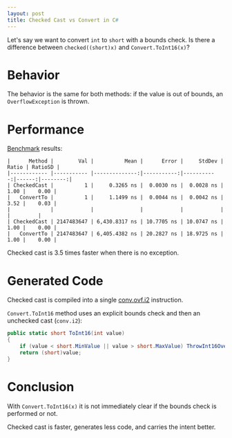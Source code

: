 ```yaml
---
layout: post
title: Checked Cast vs Convert in C#
---
```


Let's say we want to convert `int` to `short` with a bounds check. Is there a difference between `checked((short)x)` and `Convert.ToInt16(x)`?

# Behavior

The behavior is the same for both methods: if the value is out of bounds, an `OverflowException` is thrown.

# Performance

[Benchmark](https://gist.github.com/ptupitsyn/3e69d0938f02e8ec95dfe67d608a6561) results:

```
|      Method |        Val |          Mean |      Error |     StdDev | Ratio | RatioSD |
|------------ |----------- |--------------:|-----------:|-----------:|------:|--------:|
| CheckedCast |          1 |     0.3265 ns |  0.0030 ns |  0.0028 ns |  1.00 |    0.00 |
|   ConvertTo |          1 |     1.1499 ns |  0.0044 ns |  0.0042 ns |  3.52 |    0.03 |
|             |            |               |            |            |       |         |
| CheckedCast | 2147483647 | 6,430.8317 ns | 10.7705 ns | 10.0747 ns |  1.00 |    0.00 |
|   ConvertTo | 2147483647 | 6,405.4382 ns | 20.2827 ns | 18.9725 ns |  1.00 |    0.00 |
```

Checked cast is 3.5 times faster when there is no exception.

# Generated Code

Checked cast is compiled into a single [conv.ovf.i2](https://learn.microsoft.com/en-us/dotnet/api/system.reflection.emit.opcodes.conv_ovf_i2?view=net-7.0) instruction.

`Convert.ToInt16` method uses an explicit bounds check and then an unchecked cast (`conv.i2`):
```csharp
public static short ToInt16(int value)
{
    if (value < short.MinValue || value > short.MaxValue) ThrowInt16OverflowException();
    return (short)value;
}
```

# Conclusion

With `Convert.ToInt16(x)` it is not immediately clear if the bounds check is performed or not. 

Checked cast is faster, generates less code, and carries the intent better.

